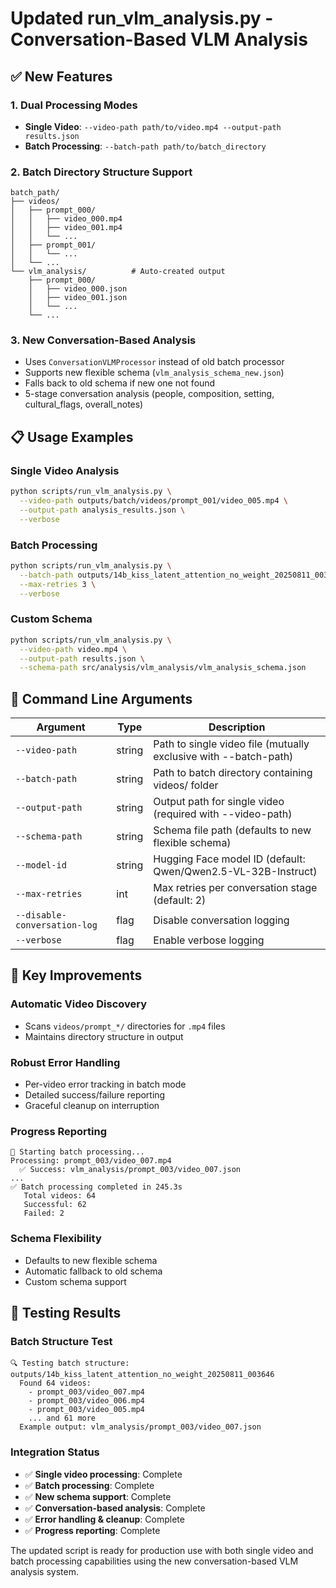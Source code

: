# Updated run_vlm_analysis.py - Conversation-Based VLM Analysis

## ✅ New Features

### 1. **Dual Processing Modes**
- **Single Video**: `--video-path path/to/video.mp4 --output-path results.json`
- **Batch Processing**: `--batch-path path/to/batch_directory`

### 2. **Batch Directory Structure Support**
```
batch_path/
├── videos/
│   ├── prompt_000/
│   │   ├── video_000.mp4
│   │   ├── video_001.mp4
│   │   └── ...
│   ├── prompt_001/
│   │   └── ...
│   └── ...
└── vlm_analysis/          # Auto-created output
    ├── prompt_000/
    │   ├── video_000.json
    │   ├── video_001.json
    │   └── ...
    └── ...
```

### 3. **New Conversation-Based Analysis**
- Uses `ConversationVLMProcessor` instead of old batch processor
- Supports new flexible schema (`vlm_analysis_schema_new.json`)
- Falls back to old schema if new one not found
- 5-stage conversation analysis (people, composition, setting, cultural_flags, overall_notes)

## 📋 Usage Examples

### Single Video Analysis
```bash
python scripts/run_vlm_analysis.py \
  --video-path outputs/batch/videos/prompt_001/video_005.mp4 \
  --output-path analysis_results.json \
  --verbose
```

### Batch Processing
```bash
python scripts/run_vlm_analysis.py \
  --batch-path outputs/14b_kiss_latent_attention_no_weight_20250811_003646 \
  --max-retries 3 \
  --verbose
```

### Custom Schema
```bash
python scripts/run_vlm_analysis.py \
  --video-path video.mp4 \
  --output-path results.json \
  --schema-path src/analysis/vlm_analysis/vlm_analysis_schema.json
```

## 🔧 Command Line Arguments

| Argument | Type | Description |
|----------|------|-------------|
| `--video-path` | string | Path to single video file (mutually exclusive with --batch-path) |
| `--batch-path` | string | Path to batch directory containing videos/ folder |
| `--output-path` | string | Output path for single video (required with --video-path) |
| `--schema-path` | string | Schema file path (defaults to new flexible schema) |
| `--model-id` | string | Hugging Face model ID (default: Qwen/Qwen2.5-VL-32B-Instruct) |
| `--max-retries` | int | Max retries per conversation stage (default: 2) |
| `--disable-conversation-log` | flag | Disable conversation logging |
| `--verbose` | flag | Enable verbose logging |

## 🚀 Key Improvements

### **Automatic Video Discovery**
- Scans `videos/prompt_*/` directories for `.mp4` files
- Maintains directory structure in output

### **Robust Error Handling**
- Per-video error tracking in batch mode
- Detailed success/failure reporting
- Graceful cleanup on interruption

### **Progress Reporting**
```
🚀 Starting batch processing...
Processing: prompt_003/video_007.mp4
  ✅ Success: vlm_analysis/prompt_003/video_007.json
...
✅ Batch processing completed in 245.3s
   Total videos: 64
   Successful: 62
   Failed: 2
```

### **Schema Flexibility**
- Defaults to new flexible schema
- Automatic fallback to old schema
- Custom schema support

## 🧪 Testing Results

### Batch Structure Test
```
🔍 Testing batch structure: outputs/14b_kiss_latent_attention_no_weight_20250811_003646
  Found 64 videos:
    - prompt_003/video_007.mp4
    - prompt_003/video_006.mp4
    - prompt_003/video_005.mp4
    ... and 61 more
  Example output: vlm_analysis/prompt_003/video_007.json
```

### Integration Status
- ✅ **Single video processing**: Complete
- ✅ **Batch processing**: Complete  
- ✅ **New schema support**: Complete
- ✅ **Conversation-based analysis**: Complete
- ✅ **Error handling & cleanup**: Complete
- ✅ **Progress reporting**: Complete

The updated script is ready for production use with both single video and batch processing capabilities using the new conversation-based VLM analysis system.
